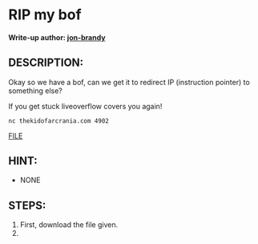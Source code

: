 # RIP my bof
#### Write-up author: [jon-brandy](https://github.com/jon-brandy)
## DESCRIPTION:
Okay so we have a bof, can we get it to redirect IP (instruction pointer) to something else?

If you get stuck liveoverflow covers you again!

`nc thekidofarcrania.com 4902`

[FILE]()
## HINT:
- NONE
## STEPS:
1. First, download the file given.
2. 
